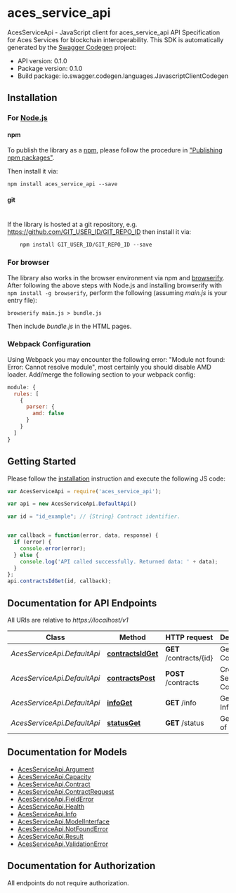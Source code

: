 # aces_service_api

AcesServiceApi - JavaScript client for aces_service_api
API Specification for Aces Services for blockchain interoperability. 
This SDK is automatically generated by the [Swagger Codegen](https://github.com/swagger-api/swagger-codegen) project:

- API version: 0.1.0
- Package version: 0.1.0
- Build package: io.swagger.codegen.languages.JavascriptClientCodegen

## Installation

### For [Node.js](https://nodejs.org/)

#### npm

To publish the library as a [npm](https://www.npmjs.com/),
please follow the procedure in ["Publishing npm packages"](https://docs.npmjs.com/getting-started/publishing-npm-packages).

Then install it via:

```shell
npm install aces_service_api --save
```

#### git
#
If the library is hosted at a git repository, e.g.
https://github.com/GIT_USER_ID/GIT_REPO_ID
then install it via:

```shell
    npm install GIT_USER_ID/GIT_REPO_ID --save
```

### For browser

The library also works in the browser environment via npm and [browserify](http://browserify.org/). After following
the above steps with Node.js and installing browserify with `npm install -g browserify`,
perform the following (assuming *main.js* is your entry file):

```shell
browserify main.js > bundle.js
```

Then include *bundle.js* in the HTML pages.

### Webpack Configuration

Using Webpack you may encounter the following error: "Module not found: Error:
Cannot resolve module", most certainly you should disable AMD loader. Add/merge
the following section to your webpack config:

```javascript
module: {
  rules: [
    {
      parser: {
        amd: false
      }
    }
  ]
}
```

## Getting Started

Please follow the [installation](#installation) instruction and execute the following JS code:

```javascript
var AcesServiceApi = require('aces_service_api');

var api = new AcesServiceApi.DefaultApi()

var id = "id_example"; // {String} Contract identifier.


var callback = function(error, data, response) {
  if (error) {
    console.error(error);
  } else {
    console.log('API called successfully. Returned data: ' + data);
  }
};
api.contractsIdGet(id, callback);

```

## Documentation for API Endpoints

All URIs are relative to *https://localhost/v1*

Class | Method | HTTP request | Description
------------ | ------------- | ------------- | -------------
*AcesServiceApi.DefaultApi* | [**contractsIdGet**](docs/DefaultApi.md#contractsIdGet) | **GET** /contracts/{id} | Get Service Contract.
*AcesServiceApi.DefaultApi* | [**contractsPost**](docs/DefaultApi.md#contractsPost) | **POST** /contracts | Create Service Contract
*AcesServiceApi.DefaultApi* | [**infoGet**](docs/DefaultApi.md#infoGet) | **GET** /info | Get Service Info.
*AcesServiceApi.DefaultApi* | [**statusGet**](docs/DefaultApi.md#statusGet) | **GET** /status | Get Health of node.


## Documentation for Models

 - [AcesServiceApi.Argument](docs/Argument.md)
 - [AcesServiceApi.Capacity](docs/Capacity.md)
 - [AcesServiceApi.Contract](docs/Contract.md)
 - [AcesServiceApi.ContractRequest](docs/ContractRequest.md)
 - [AcesServiceApi.FieldError](docs/FieldError.md)
 - [AcesServiceApi.Health](docs/Health.md)
 - [AcesServiceApi.Info](docs/Info.md)
 - [AcesServiceApi.ModelInterface](docs/ModelInterface.md)
 - [AcesServiceApi.NotFoundError](docs/NotFoundError.md)
 - [AcesServiceApi.Result](docs/Result.md)
 - [AcesServiceApi.ValidationError](docs/ValidationError.md)


## Documentation for Authorization

 All endpoints do not require authorization.

